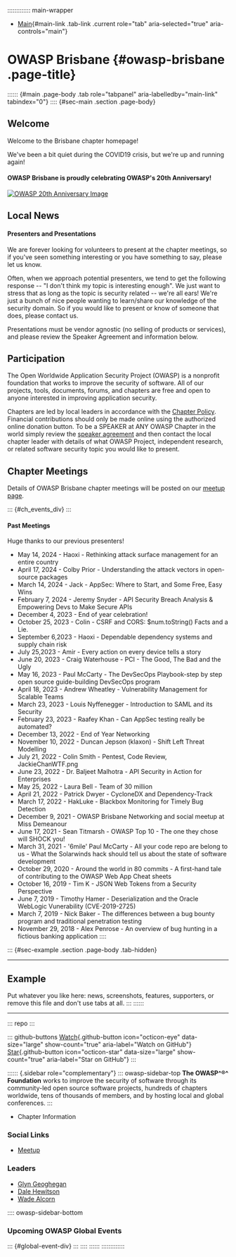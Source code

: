 ::::::::::::: main-wrapper
- [Main](#div-main){#main-link .tab-link .current role="tab"
  aria-selected="true" aria-controls="main"}

# OWASP Brisbane {#owasp-brisbane .page-title}

:::::: {#main .page-body .tab role="tabpanel" aria-labelledby="main-link" tabindex="0"}
:::: {#sec-main .section .page-body}
## Welcome

Welcome to the Brisbane chapter homepage!

We've been a bit quiet during the COVID19 crisis, but we're up and
running again!

#### OWASP Brisbane is proudly celebrating OWASP's 20th Anniversary!

[![OWASP 20th Anniversary
Image](https://owasp.org/www-chapter-brisbane/assets/images/OWASP%2020th%20Anniversary.jpeg)](https://20thanniversary.owasp.org/)

## Local News

#### Presenters and Presentations

We are forever looking for volunteers to present at the chapter
meetings, so if you've seen something interesting or you have something
to say, please let us know.

Often, when we approach potential presenters, we tend to get the
following response -- "I don't think my topic is interesting enough". We
just want to stress that as long as the topic is security related --
we're all ears! We're just a bunch of nice people wanting to learn/share
our knowledge of the security domain. So if you would like to present or
know of someone that does, please contact us.

Presentations must be vendor agnostic (no selling of products or
services), and please review the Speaker Agreement and information
below.

## Participation

The Open Worldwide Application Security Project (OWASP) is a nonprofit
foundation that works to improve the security of software. All of our
projects, tools, documents, forums, and chapters are free and open to
anyone interested in improving application security.

Chapters are led by local leaders in accordance with the [Chapter
Policy](https://owasp.org/www-policy/). Financial contributions should
only be made online using the authorized online donation button. To be a
SPEAKER at ANY OWASP Chapter in the world simply review the [speaker
agreement](https://owasp.org/www-policy/) and then contact the local
chapter leader with details of what OWASP Project, independent research,
or related software security topic you would like to present.

## Chapter Meetings

Details of OWASP Brisbane chapter meetings will be posted on our [meetup
page](https://www.meetup.com/brisbane-owasp-meetup-group/events/).

::: {#ch_events_div}
:::

#### Past Meetings

Huge thanks to our previous presenters!

- May 14, 2024 - Haoxi - Rethinking attack surface management for an
  entire country
- April 17, 2024 - Colby Prior - Understanding the attack vectors in
  open-source packages
- March 14, 2024 - Jack - AppSec: Where to Start, and Some Free, Easy
  Wins
- February 7, 2024 - Jeremy Snyder - API Security Breach Analysis &
  Empowering Devs to Make Secure APIs
- December 4, 2023 - End of year celebration!
- October 25, 2023 - Colin - CSRF and CORS: \$num.toString() Facts and a
  Lie.
- September 6,2023 - Haoxi - Dependable dependency systems and supply
  chain risk
- July 25,2023 - Amir - Every action on every device tells a story
- June 20, 2023 - Craig Waterhouse - PCI - The Good, The Bad and the
  Ugly
- May 16, 2023 - Paul McCarty - The DevSecOps Playbook-step by step open
  source guide-building DevSecOps program
- April 18, 2023 - Andrew Wheatley - Vulnerability Management for
  Scalable Teams
- March 23, 2023 - Louis Nyffenegger - Introduction to SAML and its
  Security
- February 23, 2023 - Raafey Khan - Can AppSec testing really be
  automated?
- December 13, 2022 - End of Year Networking
- November 10, 2022 - Duncan Jepson (klaxon) - Shift Left Threat
  Modelling
- July 21, 2022 - Colin Smith - Pentest, Code Review, JackieChanWTF.png
- June 23, 2022 - Dr. Baljeet Malhotra - API Security in Action for
  Enterprises
- May 25, 2022 - Laura Bell - Team of 30 million
- April 21, 2022 - Patrick Dwyer - CycloneDX and Dependency-Track
- March 17, 2022 - HakLuke - Blackbox Monitoring for Timely Bug
  Detection
- December 9, 2021 - OWASP Brisbane Networking and social meetup at Miss
  Demeanour
- June 17, 2021 - Sean Titmarsh - OWASP Top 10 - The one they chose will
  SHOCK you!
- March 31, 2021 - '6mile' Paul McCarty - All your code repo are belong
  to us - What the Solarwinds hack should tell us about the state of
  software development
- October 29, 2020 - Around the world in 80 commits - A first-hand tale
  of contributing to the OWASP Web App Cheat sheets
- October 16, 2019 - Tim K - JSON Web Tokens from a Security Perspective
- June 7, 2019 - Timothy Hamer - Deserialization and the Oracle WebLogic
  Vunerability (CVE-2019-2725)
- March 7, 2019 - Nick Baker - The differences between a bug bounty
  program and traditional penetration testing
- November 29, 2018 - Alex Penrose - An overview of bug hunting in a
  fictious banking application
::::

::: {#sec-example .section .page-body .tab-hidden}

------------------------------------------------------------------------

## Example

Put whatever you like here: news, screenshots, features, supporters, or
remove this file and don't use tabs at all.
:::
::::::

------------------------------------------------------------------------

::: repo
:::

::: github-buttons
[Watch](https://github.com/owasp/www-chapter-brisbane/subscription){.github-button
icon="octicon-eye" data-size="large" show-count="true"
aria-label="Watch on GitHub"}
[Star](https://github.com/owasp/www-chapter-brisbane){.github-button
icon="octicon-star" data-size="large" show-count="true"
aria-label="Star on GitHub"}
:::

:::::: {.sidebar role="complementary"}
::: owasp-sidebar-top
**The OWASP^®^ Foundation** works to improve the security of software
through its community-led open source software projects, hundreds of
chapters worldwide, tens of thousands of members, and by hosting local
and global conferences.
:::

- Chapter Information

### Social Links

- [Meetup](https://www.meetup.com/Brisbane-OWASP-Meetup-Group/)

### Leaders

- [Glyn
  Geoghegan](https://owasp.org/cdn-cgi/l/email-protection#83e4effaede4c3ecf4e2f0f3adecf1e4)
- [Dale
  Hewitson](https://owasp.org/cdn-cgi/l/email-protection#acc8cdc0c982c4c9dbc5d8dfc3c2ecc3dbcddfdc82c3decb)
- [Wade
  Alcorn](https://owasp.org/cdn-cgi/l/email-protection#bdcadcd9d893dcd1ded2cfd3fdd2cadccecd93d2cfda)

:::: owasp-sidebar-bottom
### Upcoming OWASP Global Events

::: {#global-event-div}
:::
::::
::::::
:::::::::::::

